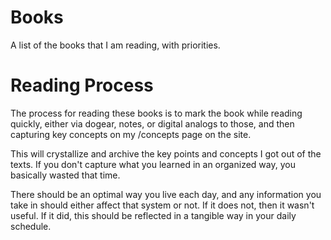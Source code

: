 Books
=====

A list of the books that I am reading, with priorities.

# Reading Process

The process for reading these books is to mark the book while reading quickly, either via dogear, notes, or digital analogs to those, and then capturing key concepts on my /concepts page on the site.

This will crystallize and archive the key points and concepts I got out of the texts. If you don't capture what you learned in an organized way, you basically wasted that time.

There should be an optimal way you live each day, and any information you take in should either affect that system or not. If it does not, then it wasn't useful. If it did, this should be reflected in a tangible way in your daily schedule.
